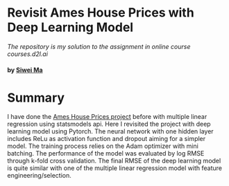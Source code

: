 # Revisit Ames House Prices with Deep Learning Model
*The repository is my solution to the assignment in online course courses.d2l.ai* 

#### by [Siwei Ma](https://www.linkedin.com/in/siwei-ma-28345856/)

# Summary

I have done the [Ames House Prices project](https://github.com/SiweiMa/Ames-House-Prices-Multiple-Linear-Regression-Project-in-Python) before with multiple linear regression using statsmodels api. Here I revisited the project with deep learning model using Pytorch. The neural network with one hidden layer includes ReLu as activation function and dropout aiming for a simpler model. The training process relies on the Adam optimizer with mini batching. The performance of the model was evaluated by log RMSE through k-fold cross validation. The final RMSE of the deep learning model is quite similar with one of the multiple linear regression model with feature engineering/selection. 
